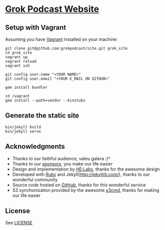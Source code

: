 # [Grok Podcast Website](http://grokpodcast.com)

## Setup with Vagrant

Assuming you have [Vagrant](https://www.vagrantup.com/) installed on your machine:

```
git clone git@github.com:grokpodcast/site.git grok_site
cd grok_site
vagrant up
vagrant reload
vagrant ssh

git config user.name "<YOUR NAME>"
git config user.email "<YOUR E_MAIL ON GITHUB>"

gem install bundler

cd /vagrant
gem install --path=vendor --binstubs
```

## Generate the static site

```
bin/jekyll build
bin/jekyll serve
```

## Acknowledgments

* Thanks to our faithful audience, valeu galera :)*
* Thanks to our [sponsors](http://grokpodcast.com/apoios), you make our life easier
* Design and implementation by [HE:Labs](http://helabs.com), thanks for the awesome design
* Developed with [Ruby](http://www.ruby-lang.org/en/) and Jekyll(http://jekyllrb.com/), thanks to our wonderful community
* Source code hosted on [GitHub](http://github.com/), thanks for this wonderful service
* S3 synchonization provided by the awesome [s3cmd](http://s3tools.org/s3cmd), thanks for making our life easier

## License

See [LICENSE](https://github.com/grokpodcast/site/blob/master/LICENSE.md)
